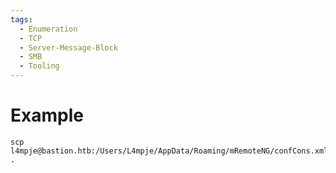 ```yaml
---
tags:
  - Enumeration
  - TCP
  - Server-Message-Block
  - SMB
  - Tooling
---
```


# Example

```
scp l4mpje@bastion.htb:/Users/L4mpje/AppData/Roaming/mRemoteNG/confCons.xml .
```